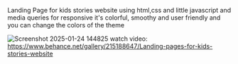 Landing Page for kids stories website using html,css and little javascript and media queries for responsive
it's colorful, smoothy and user friendly and you can change the colors of the theme 

![Screenshot 2025-01-24 144825](https://github.com/user-attachments/assets/8e73096f-2962-4a26-891f-6ff7841c6749)
watch video: https://www.behance.net/gallery/215188647/Landing-pages-for-kids-stories-website
